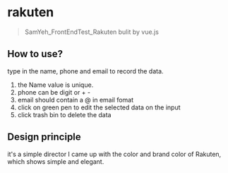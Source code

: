 # rakuten

> SamYeh_FrontEndTest_Rakuten bulit by vue.js

## How to use?

type in the name, phone and email to record the data.
1. the Name value is unique.
2. phone can be digit or + -
3. email should contain a @ in email fomat
4. click on green pen to edit the selected data on the input  
5. click trash bin to delete the data

## Design principle

it's a simple director I came up with the color and brand color of Rakuten, 
which shows simple and elegant. 
